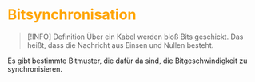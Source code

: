 # <font color = "orange">Bitsynchronisation</font>
>[!INFO] Definition
>Über ein Kabel werden bloß Bits geschickt. Das heißt, dass die Nachricht aus Einsen und Nullen besteht. 

Es gibt bestimmte Bitmuster, die dafür da sind, die Bitgeschwindigkeit zu synchronisieren. 
